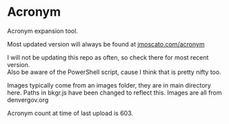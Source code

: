 # Acronym
Acronym expansion tool.


Most updated version will always be found at <a href='https://jmoscato.com/acronym/' target="_blank">jmoscato.com/acronym</a>

I will not be updating this repo as often, so check there for most recent version.
  <br>
Also be aware of the PowerShell script, cause I think that is pretty nifty too.

Images typically come from an images folder, they are in main directory here.
Paths in bkgr.js have been changed to reflect this.
Images are all from denvergov.org


Acronym count at time of last upload is 603.
